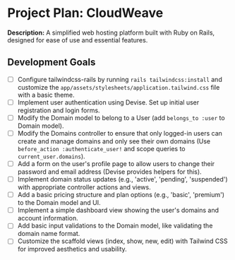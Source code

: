 # Project Plan: CloudWeave

**Description:** A simplified web hosting platform built with Ruby on Rails, designed for ease of use and essential features.


## Development Goals

- [ ] Configure tailwindcss-rails by running `rails tailwindcss:install` and customize the `app/assets/stylesheets/application.tailwind.css` file with a basic theme.
- [ ] Implement user authentication using Devise. Set up initial user registration and login forms.
- [ ] Modify the Domain model to belong to a User (add `belongs_to :user` to Domain model).
- [ ] Modify the Domains controller to ensure that only logged-in users can create and manage domains and only see their own domains (Use `before_action :authenticate_user!` and scope queries to `current_user.domains`).
- [ ] Add a form on the user's profile page to allow users to change their password and email address (Devise provides helpers for this).
- [ ] Implement domain status updates (e.g., 'active', 'pending', 'suspended') with appropriate controller actions and views.
- [ ] Add a basic pricing structure and plan options (e.g., 'basic', 'premium') to the Domain model and UI.
- [ ] Implement a simple dashboard view showing the user's domains and account information.
- [ ] Add basic input validations to the Domain model, like validating the domain name format.
- [ ] Customize the scaffold views (index, show, new, edit) with Tailwind CSS for improved aesthetics and usability.
